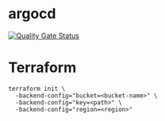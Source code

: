 # argocd
[![Quality Gate Status](https://sonarcloud.io/api/project_badges/measure?project=k8s&metric=alert_status)](https://sonarcloud.io/summary/new_code?id=k8s)

# Terraform

```
terraform init \
  -backend-config="bucket=<bucket-name>" \
  -backend-config="key=<path>" \
  -backend-config="region=<region>"
```